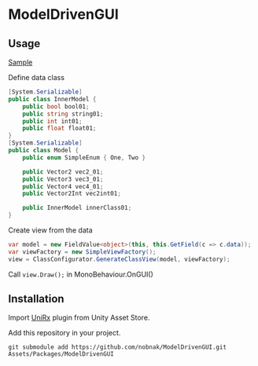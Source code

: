# ModelDrivenGUI

## Usage
[Sample](ModelDrivenGUI/blob/master/Examples/TestViewModel.cs)

Define data class
```csharp
[System.Serializable]
public class InnerModel {
    public bool bool01;
    public string string01;
    public int int01;
    public float float01;
}
[System.Serializable]
public class Model {
    public enum SimpleEnum { One, Two }

    public Vector2 vec2_01;
    public Vector3 vec3_01;
    public Vector4 vec4_01;
    public Vector2Int vec2int01;

    public InnerModel innerClass01;
}
```
Create view from the data
```csharp
var model = new FieldValue<object>(this, this.GetField(c => c.data));
var viewFactory = new SimpleViewFactory();
view = ClassConfigurator.GenerateClassView(model, viewFactory);
```
Call ```view.Draw();``` in MonoBehaviour.OnGUI()

## Installation
Import [UniRx](https://www.assetstore.unity3d.com/#!/content/17276) plugin from Unity Asset Store.

Add this repository in your project.
```
git submodule add https://github.com/nobnak/ModelDrivenGUI.git Assets/Packages/ModelDrivenGUI
```
